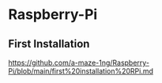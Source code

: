 # Raspberry-Pi  
## First Installation  
https://github.com/a-maze-1ng/Raspberry-Pi/blob/main/first%20installation%20RPi.md